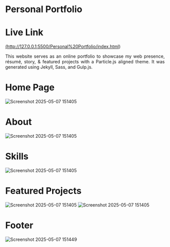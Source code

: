 # Personal Portfolio 
# Live Link
<a href="(https://people.umass.edu/avsingh" target="_blank"> (http://127.0.0.1:5500/Personal%20Portfolio/index.html)</a>

 <p align="justify">This website serves as an online portfolio to showcase my web presence, résumé, story, & featured projects with a Particle.js aligned theme. It was generated using Jekyll, Sass, and Gulp.js.</p>

# Home Page
![Screenshot 2025-05-07 151405](https://github.com/user-attachments/assets/d921c0bd-3a65-408e-8d30-575049a470e6)

# About
![Screenshot 2025-05-07 151405](https://github.com/user-attachments/assets/89c13e81-15c2-4e63-af55-3a26834cff04)

# Skills
![Screenshot 2025-05-07 151405](https://github.com/user-attachments/assets/09a31601-d7f0-4907-beff-41845136af1d)

# Featured Projects
![Screenshot 2025-05-07 151405](https://github.com/user-attachments/assets/d69915fc-d876-474c-b8b9-14841bed7f09)
![Screenshot 2025-05-07 151405](https://github.com/user-attachments/assets/0e3d2f17-7f37-437d-aaa7-2040a8efb12f)

# Footer
![Screenshot 2025-05-07 151449](https://github.com/user-attachments/assets/d08a4032-bac9-496c-8edb-56372f15ad60)



